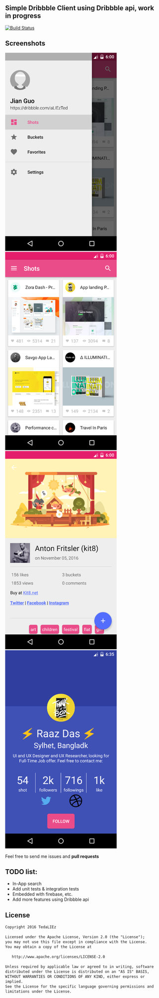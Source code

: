## Simple Dribbble Client using Dribbble api, work in progress 


[![Build Status](https://travis-ci.org/TedaLIEz/Dribile.svg?branch=master)](https://travis-ci.org/TedaLIEz/Dribile)


## Screenshots

<img src="art/screenshots/Home.png" alt="Home" width="360" height="640"/>

<img src="art/screenshots/Home_2.png" alt="Home_2" width="360" height="640"/>

<img src="art/screenshots/Shot.png" alt="Shot" width="360" height="640"/>

<img src="art/screenshots/Profile.png" alt="Profile" width="360" height="640"/>


Feel free to send me issues and **pull requests**

## TODO list:
* In-App search
* Add unit tests & integration tests
* Embedded with firebase, etc.
* Add more features using Dribbble api

## License

    Copyright 2016 TedaLIEz

    Licensed under the Apache License, Version 2.0 (the "License");
    you may not use this file except in compliance with the License.
    You may obtain a copy of the License at

       http://www.apache.org/licenses/LICENSE-2.0

    Unless required by applicable law or agreed to in writing, software
    distributed under the License is distributed on an "AS IS" BASIS,
    WITHOUT WARRANTIES OR CONDITIONS OF ANY KIND, either express or implied.
    See the License for the specific language governing permissions and
    limitations under the License.